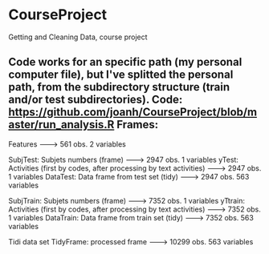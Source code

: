 CourseProject
=============

Getting and Cleaning Data, course project

Code works for an specific path (my personal computer file), but I've splitted the personal path, from the subdirectory structure (train and/or test subdirectories).
Code: https://github.com/joanh/CourseProject/blob/master/run_analysis.R
Frames:
---
Features --->   561 obs.   2 variables

SubjTest: Subjets numbers (frame) --->  2947 obs.   1 variables
yTest: Activities (first by codes, after processing by text activities) --->  2947 obs.   1 variables
DataTest: Data frame from test set (tidy) --->  2947 obs. 563 variables

SubjTrain: Subjets numbers (frame) --->  7352 obs.   1 variables
yTtrain: Activities (first by codes, after processing by text activities) --->  7352 obs.   1 variables
DataTrain: Data frame from train set (tidy) --->  7352 obs. 563 variables

Tidi data set
TidyFrame: processed frame ---> 10299 obs. 563 variables


